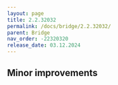 ```yaml
---
layout: page
title: 2.2.32032
permalink: /docs/bridge/2.2.32032/
parent: Bridge
nav_order: -22320320
release_date: 03.12.2024
---
```


## Minor improvements

